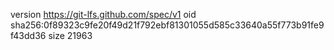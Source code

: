 version https://git-lfs.github.com/spec/v1
oid sha256:0f89323c9fe20f49d21f792ebf81301055d585c33640a55f773b91fe9f43dd36
size 21963
